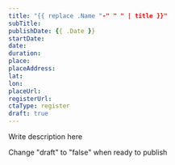 ```yaml
---
title: "{{ replace .Name "-" " " | title }}"
subTitle:
publishDate: {{ .Date }}
startDate:
date:
duration:
place:
placeAddress:
lat:
lon:
placeUrl:
registerUrl:
ctaType: register
draft: true
---
```


Write description here

Change "draft" to "false" when ready to publish

